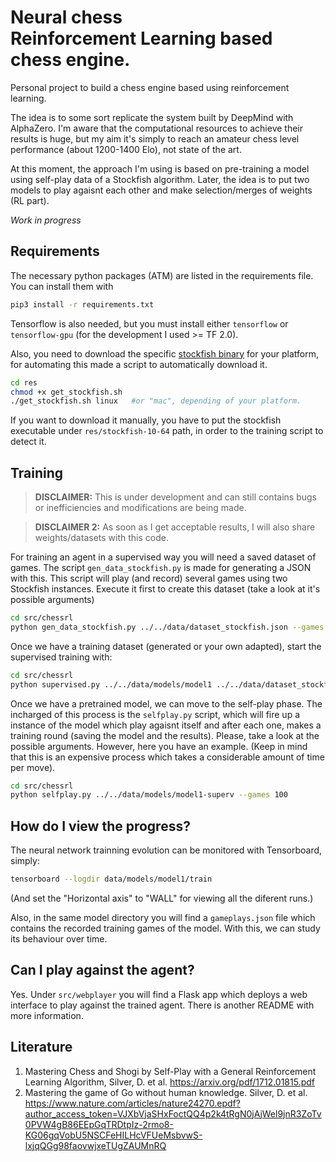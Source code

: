 # Neural chess <br> Reinforcement Learning based chess engine.

Personal project to build a chess engine based using reinforcement learning.

The idea is to some sort replicate the system built by DeepMind with AlphaZero. I'm
aware that the computational resources to achieve their results is huge, but my aim
it's simply to reach an amateur chess level performance (about 1200-1400 Elo), not
state of the art.

At this moment, the approach I'm using is based on pre-training a model using self-play data of a Stockfish algorithm. Later, the idea is to put two models to play agaisnt each other and make selection/merges of weights (RL part).

*Work in progress*

## Requirements
The necessary python packages (ATM) are listed in the requirements file.
You can install them with

```bash
pip3 install -r requirements.txt
```

Tensorflow is also needed, but you must install either `tensorflow` or `tensorflow-gpu` (for the development I used >= TF 2.0).

Also, you need to download the specific 
[stockfish binary](https://stockfishchess.org/download/) for your platform,
for automating this made a script to automatically download it.

```bash
cd res
chmod +x get_stockfish.sh
./get_stockfish.sh linux   #or "mac", depending of your platform. 
```
If you want to download it manually, you have to put the stockfish executable under `res/stockfish-10-64` path, in order to the training script to detect it.


## Training
> **DISCLAIMER:** This is under development and can still contains bugs or  inefficiencies and modifications are being made.

> **DISCLAIMER 2:** As soon as I get acceptable results, I will also share weights/datasets with this code.

For training an agent in a supervised way you will need a saved dataset of games. The script `gen_data_stockfish.py` is made for generating a JSON with this. This script will play (and record) several games using two Stockfish instances. Execute it first to create this dataset (take a look at it's possible arguments)

```bash
cd src/chessrl
python gen_data_stockfish.py ../../data/dataset_stockfish.json --games 100
```

Once we have a training dataset (generated or your own adapted), start the supervised training with:

```bash
cd src/chessrl
python supervised.py ../../data/models/model1 ../../data/dataset_stockfish.json --epochs 2 --bs 4
```

Once we have a pretrained model, we can move to the self-play phase. The incharged of this process is the `selfplay.py` script, which will fire up a instance of the model which play agaisnt itself and after each one, makes a training round (saving the model and the results). Please, take a look at the possible arguments. However, here you have an example. (Keep in mind that this is an expensive process which takes a considerable amount of time per move).

```bash
cd src/chessrl
python selfplay.py ../../data/models/model1-superv --games 100
```


## How do I view the progress?

The neural network trainning evolution can be monitored with Tensorboard, simply:

```bash
tensorboard --logdir data/models/model1/train
```
(And set the "Horizontal axis" to "WALL" for viewing all the diferent runs.)

Also, in the same model directory you will find a `gameplays.json` file which
contains the recorded training games of the model. With this, we can study its
behaviour over time.

## Can I play against the agent?

Yes. Under `src/webplayer` you will find a Flask app which deploys a web interface to play against the trained agent. There is another README with more information.


## Literature

1. Mastering Chess and Shogi by Self-Play with a General Reinforcement Learning
   Algorithm, Silver, D. et al. https://arxiv.org/pdf/1712.01815.pdf
2. Mastering the game of Go without human knowledge. Silver, D. et al. https://www.nature.com/articles/nature24270.epdf?author_access_token=VJXbVjaSHxFoctQQ4p2k4tRgN0jAjWel9jnR3ZoTv0PVW4gB86EEpGqTRDtpIz-2rmo8-KG06gqVobU5NSCFeHILHcVFUeMsbvwS-lxjqQGg98faovwjxeTUgZAUMnRQ

